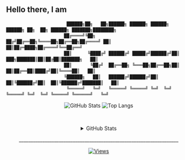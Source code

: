 ## Hello there, I am 

```                                                                                            
                       ██████╗██╗   ██╗██████╗ ██████╗ ██████╗  ██████╗ ██╗  ██╗ ██████╗ ███████╗████████╗
                      ██╔════╝╚██╗ ██╔╝██╔══██╗╚════██╗██╔══██╗██╔════╝ ██║  ██║██╔═████╗██╔════╝╚══██╔══╝
                      ██║      ╚████╔╝ ██████╔╝ █████╔╝██████╔╝██║  ███╗███████║██║██╔██║███████╗   ██║   
                      ██║       ╚██╔╝  ██╔══██╗ ╚═══██╗██╔══██╗██║   ██║██╔══██║████╔╝██║╚════██║   ██║   
                      ╚██████╗   ██║   ██████╔╝██████╔╝██║  ██║╚██████╔╝██║  ██║╚██████╔╝███████║   ██║   
                       ╚═════╝   ╚═╝   ╚═════╝ ╚═════╝ ╚═╝  ╚═╝ ╚═════╝ ╚═╝  ╚═╝ ╚═════╝ ╚══════╝   ╚═╝                  
```                                                                                                  

<p align="center">
    <img alt="GitHub Stats" height="165px" src="https://github-readme-stats-ichbinleoons-projects.vercel.app/api?username=cyb3rgh05t&count_private=true&show_icons=true&theme=dark&hide_border=true&hide_title=true&include_all_commits=true">
    <img alt="Top Langs" height="165px" src="https://github-readme-stats-ichbinleoons-projects.vercel.app/api/top-langs?username=cyb3rgh05t&layout=compact&hide_border=true&theme=dark">
</p>

</br>
<p align="center">
<details align="center">
 <summary>GitHub Stats</summary>
<p align="center">
<a href="https://github.com/cyb3rgh05t" width="100%">
    <img alt="GitHub Stats Big" src="./github-metrics.svg">
</a>
</p>
</details>
</p>
<p align="center">____________________________________________________________________</p>
<p align="center">
  <a href="https://github.com/cyb3rgh05t">
    <img alt="Views" src="https://komarev.com/ghpvc/?username=cyb3rgh05t&label=PROFILE+VIEWS&color=blueviolet">
  </a>
</p>
